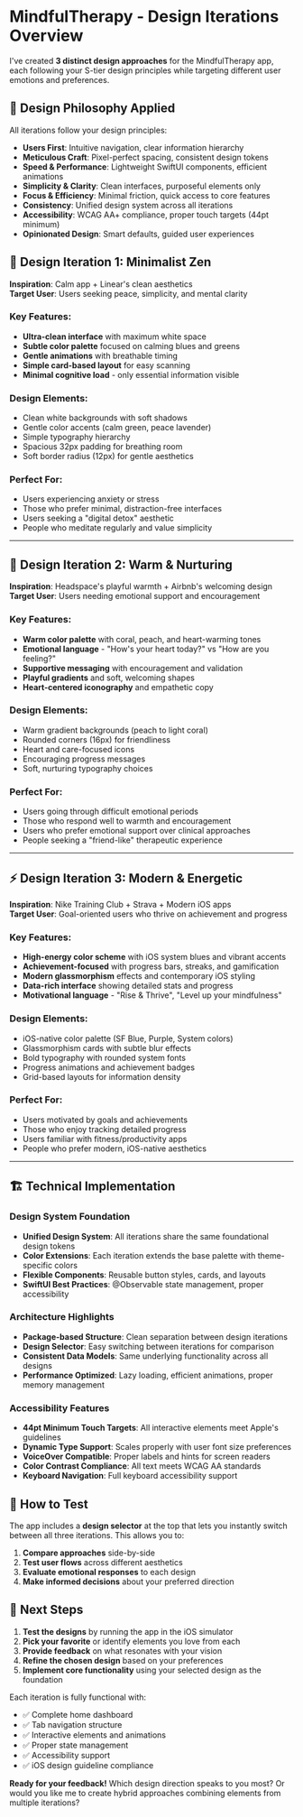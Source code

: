 # MindfulTherapy - Design Iterations Overview

I've created **3 distinct design approaches** for the MindfulTherapy app, each following your S-tier design principles while targeting different user emotions and preferences.

## 🎨 **Design Philosophy Applied**

All iterations follow your design principles:
- **Users First**: Intuitive navigation, clear information hierarchy
- **Meticulous Craft**: Pixel-perfect spacing, consistent design tokens
- **Speed & Performance**: Lightweight SwiftUI components, efficient animations
- **Simplicity & Clarity**: Clean interfaces, purposeful elements only
- **Focus & Efficiency**: Minimal friction, quick access to core features
- **Consistency**: Unified design system across all iterations
- **Accessibility**: WCAG AA+ compliance, proper touch targets (44pt minimum)
- **Opinionated Design**: Smart defaults, guided user experiences

## 📱 **Design Iteration 1: Minimalist Zen**

**Inspiration**: Calm app + Linear's clean aesthetics  
**Target User**: Users seeking peace, simplicity, and mental clarity

### Key Features:
- **Ultra-clean interface** with maximum white space
- **Subtle color palette** focused on calming blues and greens
- **Gentle animations** with breathable timing
- **Simple card-based layout** for easy scanning
- **Minimal cognitive load** - only essential information visible

### Design Elements:
- Clean white backgrounds with soft shadows
- Gentle color accents (calm green, peace lavender)
- Simple typography hierarchy
- Spacious 32px padding for breathing room
- Soft border radius (12px) for gentle aesthetics

### Perfect For:
- Users experiencing anxiety or stress
- Those who prefer minimal, distraction-free interfaces
- Users seeking a "digital detox" aesthetic
- People who meditate regularly and value simplicity

---

## 💝 **Design Iteration 2: Warm & Nurturing**

**Inspiration**: Headspace's playful warmth + Airbnb's welcoming design  
**Target User**: Users needing emotional support and encouragement

### Key Features:
- **Warm color palette** with coral, peach, and heart-warming tones
- **Emotional language** - "How's your heart today?" vs "How are you feeling?"
- **Supportive messaging** with encouragement and validation
- **Playful gradients** and soft, welcoming shapes
- **Heart-centered iconography** and empathetic copy

### Design Elements:
- Warm gradient backgrounds (peach to light coral)
- Rounded corners (16px) for friendliness
- Heart and care-focused icons
- Encouraging progress messages
- Soft, nurturing typography choices

### Perfect For:
- Users going through difficult emotional periods
- Those who respond well to warmth and encouragement
- Users who prefer emotional support over clinical approaches
- People seeking a "friend-like" therapeutic experience

---

## ⚡ **Design Iteration 3: Modern & Energetic**

**Inspiration**: Nike Training Club + Strava + Modern iOS apps  
**Target User**: Goal-oriented users who thrive on achievement and progress

### Key Features:
- **High-energy color scheme** with iOS system blues and vibrant accents
- **Achievement-focused** with progress bars, streaks, and gamification
- **Modern glassmorphism** effects and contemporary iOS styling
- **Data-rich interface** showing detailed stats and progress
- **Motivational language** - "Rise & Thrive", "Level up your mindfulness"

### Design Elements:
- iOS-native color palette (SF Blue, Purple, System colors)
- Glassmorphism cards with subtle blur effects
- Bold typography with rounded system fonts
- Progress animations and achievement badges
- Grid-based layouts for information density

### Perfect For:
- Users motivated by goals and achievements
- Those who enjoy tracking detailed progress
- Users familiar with fitness/productivity apps
- People who prefer modern, iOS-native aesthetics

---

## 🏗️ **Technical Implementation**

### Design System Foundation
- **Unified Design System**: All iterations share the same foundational design tokens
- **Color Extensions**: Each iteration extends the base palette with theme-specific colors  
- **Flexible Components**: Reusable button styles, cards, and layouts
- **SwiftUI Best Practices**: @Observable state management, proper accessibility

### Architecture Highlights
- **Package-based Structure**: Clean separation between design iterations
- **Design Selector**: Easy switching between iterations for comparison
- **Consistent Data Models**: Same underlying functionality across all designs
- **Performance Optimized**: Lazy loading, efficient animations, proper memory management

### Accessibility Features
- **44pt Minimum Touch Targets**: All interactive elements meet Apple's guidelines
- **Dynamic Type Support**: Scales properly with user font size preferences
- **VoiceOver Compatible**: Proper labels and hints for screen readers
- **Color Contrast Compliance**: All text meets WCAG AA standards
- **Keyboard Navigation**: Full keyboard accessibility support

## 🔧 **How to Test**

The app includes a **design selector** at the top that lets you instantly switch between all three iterations. This allows you to:

1. **Compare approaches** side-by-side
2. **Test user flows** across different aesthetics
3. **Evaluate emotional responses** to each design
4. **Make informed decisions** about your preferred direction

## 🚀 **Next Steps**

1. **Test the designs** by running the app in the iOS simulator
2. **Pick your favorite** or identify elements you love from each
3. **Provide feedback** on what resonates with your vision
4. **Refine the chosen design** based on your preferences
5. **Implement core functionality** using your selected design as the foundation

Each iteration is fully functional with:
- ✅ Complete home dashboard
- ✅ Tab navigation structure  
- ✅ Interactive elements and animations
- ✅ Proper state management
- ✅ Accessibility support
- ✅ iOS design guideline compliance

**Ready for your feedback!** Which design direction speaks to you most? Or would you like me to create hybrid approaches combining elements from multiple iterations?